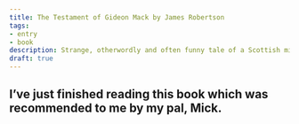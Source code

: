 ```yaml
---
title: The Testament of Gideon Mack by James Robertson
tags:
- entry
- book
description: Strange, otherwordly and often funny tale of a Scottish minister’s dance with The Devil
draft: true
---
```

I’ve just finished reading this book which was recommended to me by my pal, Mick.
---
